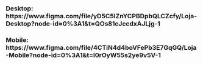 <h3>Desktop: https://www.figma.com/file/yD5C5lZnYCPBDpbQLCZcfy/Loja-Desktop?node-id=0%3A1&t=QOs81cJccdxAJLjg-1<h3/>
<h3>Mobile: https://www.figma.com/file/4CTiN4d4boVFePb3E7GqGQ/Loja-Mobile?node-id=0%3A1&t=l0rOyW55s2ye9v5V-1<h3/>
